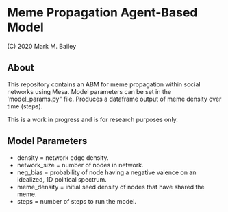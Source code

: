 # Meme Propagation Agent-Based Model

(C) 2020 Mark M. Bailey

## About
This repository contains an ABM for meme propagation within social networks using Mesa.  Model parameters can be set in the 'model_params.py" file.  Produces a dataframe output of meme density over time (steps).

This is a work in progress and is for research purposes only.

## Model Parameters
* density = network edge density.
* network_size = number of nodes in network.
* neg_bias = probability of node having a negative valence on an idealized, 1D political spectrum.
* meme_density = initial seed density of nodes that have shared the meme.
* steps = number of steps to run the model.
